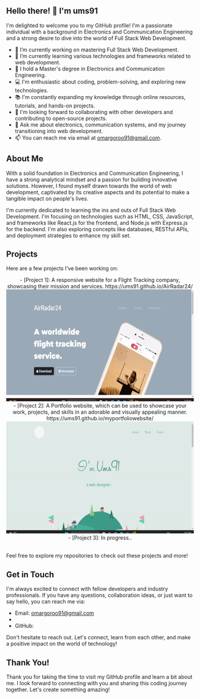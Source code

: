 <!---
ums91/ums91 is a ✨ special ✨ repository because its `README.md` (this file) appears on your GitHub profile.
You can click the Preview link to take a look at your changes.
--->
## Hello there! 👋 I'm ums91

I'm delighted to welcome you to my GitHub profile! I'm a passionate individual with a background in Electronics and Communication Engineering and a strong desire to dive into the world of Full Stack Web Development.

- 🔭 I’m currently working on mastering Full Stack Web Development.
- 🌱 I’m currently learning various technologies and frameworks related to web development.
- 💼 I hold a Master's degree in Electronics and Communication Engineering.
- 💻 I'm enthusiastic about coding, problem-solving, and exploring new technologies.
- 📚 I'm constantly expanding my knowledge through online resources, tutorials, and hands-on projects.
- 🤝 I'm looking forward to collaborating with other developers and contributing to open-source projects.
- 💬 Ask me about electronics, communication systems, and my journey transitioning into web development.
- 📫 You can reach me via email at omargoroo91@gmail.com.


## About Me

With a solid foundation in Electronics and Communication Engineering, I have a strong analytical mindset and a passion for building innovative solutions. However, I found myself drawn towards the world of web development, captivated by its creative aspects and its potential to make a tangible impact on people's lives.

I'm currently dedicated to learning the ins and outs of Full Stack Web Development. I'm focusing on technologies such as HTML, CSS, JavaScript, and frameworks like React.js for the frontend, and Node.js with Express.js for the backend. I'm also exploring concepts like databases, RESTful APIs, and deployment strategies to enhance my skill set.

## Projects

Here are a few projects I've been working on:
<p align="center" dir="auto">
- [Project 1]: A responsive website for a Flight Tracking company, showcasing their mission and services. 
  https://ums91.github.io/AirRadar24/
    <br>
<img height="300" src="https://github.com/ums91/AirRadar24/blob/main/project2.gif" style="max-width: 100%; display: inline-block;" data-target="animated-image.originalImage">
    <br>
- [Project 2]: A Portfolio website, which can be used to showcase your work, projects, and skills in an adorable and visually appealing manner. https://ums91.github.io/myportfoliowebsite/
<img height="300" src="https://github.com/ums91/myportfoliowebsite/blob/main/project1.gif" style="max-width: 100%; display: inline-block;" data-target="animated-image.originalImage">
    <br>
- [Project 3]: In progress..
</p>
<br>
Feel free to explore my repositories to check out these projects and more!

## Get in Touch

I'm always excited to connect with fellow developers and industry professionals. If you have any questions, collaboration ideas, or just want to say hello, you can reach me via:

- Email: omargoroo91@gmail.com
-
- GitHub: 

Don't hesitate to reach out. Let's connect, learn from each other, and make a positive impact on the world of technology!

## Thank You!

Thank you for taking the time to visit my GitHub profile and learn a bit about me. I look forward to connecting with you and sharing this coding journey together. Let's create something amazing!

